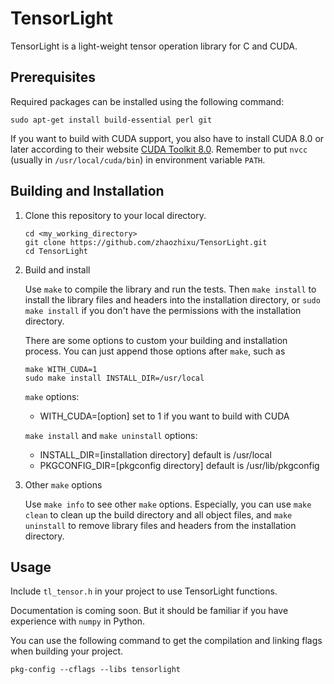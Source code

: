 # TensorLight
TensorLight is a light-weight tensor operation library for C and CUDA.

## Prerequisites
Required packages can be installed using the following command:

```
sudo apt-get install build-essential perl git
```

If you want to build with CUDA support, you also have to install CUDA 8.0
or later according to their website [CUDA Toolkit 8.0](https://developer.nvidia.com/cuda-80-ga2-download-archive).
Remember to put `nvcc` (usually in `/usr/local/cuda/bin`) in environment variable `PATH`.

## Building and Installation
1.  Clone this repository to your local directory.
    ```
    cd <my_working_directory>
    git clone https://github.com/zhaozhixu/TensorLight.git
    cd TensorLight
    ```

2.  Build and install

    Use `make` to compile the library and run the tests. Then `make install`
    to install the library files and headers into the installation directory,
    or `sudo make install` if you don't have the permissions with the
    installation directory.
    
    There are some options to custom your building and installation process.
    You can just append those options after `make`, such as
    ```
    make WITH_CUDA=1
    sudo make install INSTALL_DIR=/usr/local
    ```
 
    `make` options:
    * WITH_CUDA=[option] set to 1 if you want to build with CUDA
    
    `make install` and `make uninstall` options:
    * INSTALL_DIR=[installation directory] default is /usr/local
    * PKGCONFIG_DIR=[pkgconfig directory] default is /usr/lib/pkgconfig

3.  Other `make` options

    Use `make info` to see other `make` options.
    Especially, you can use `make clean` to clean up the build directory and all
    object files, and `make uninstall` to remove library files and headers from
    the installation directory.

## Usage
Include `tl_tensor.h` in your project to use TensorLight functions.

Documentation is coming soon. But it should be familiar if you have experience
with `numpy` in Python.

You can use the following command to get the compilation and linking flags when
building your project.

```
pkg-config --cflags --libs tensorlight
```
